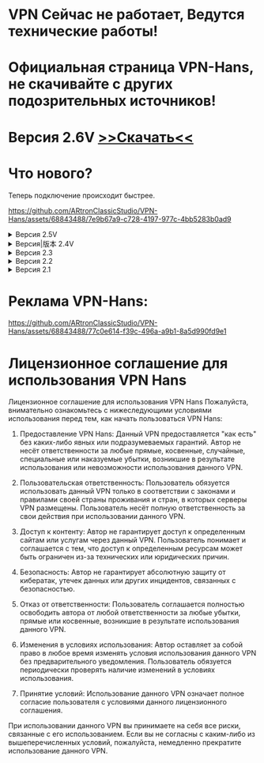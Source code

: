# VPN Сейчас не работает, Ведутся технические работы!

# Официальная страница VPN-Hans, не скачивайте с других подозрительных источников! 

 # Версия 2.6V [>>Скачать<<](https://github.com/ARtronClassicStudio/VPN-Hans/releases/download/2-6V/VPN.Hans.exe)

# Что нового?

Теперь подключение происходит быстрее.

https://github.com/ARtronClassicStudio/VPN-Hans/assets/68843488/7e9b67a9-c728-4197-977c-4bb5283b0ad9



<details>
 <summary> Версия 2.5V </summary>
 
  [>>Скачать<<](https://github.com/ARtronClassicStudio/VPN-Hans/releases/download/2-2V/VPN.Hans.exe)

# Что нового?
Добавлены новые сервера для загрузки больших файлов или для быстрого веб-серфинга.

Добавлена проверка IP:

![image](https://github.com/ARtronClassicStudio/VPN-Hans/assets/68843488/f5082eb2-2272-40a9-9224-dc113a77c6e7)


![image](https://github.com/ARtronClassicStudio/VPN-Hans/assets/68843488/f6c767cc-5afb-4cfe-ba2d-8c44fe306153)

</details>

<details>
  <summary>Версия|版本 2.4V</summary>

  [>>Скачать<<](https://github.com/ARtronClassicStudio/VPN-Hans/releases/download/2-4V/VPN.Hans.exe) |  [>>С下载<<](https://github.com/ARtronClassicStudio/VPN-Hans/releases/download/2-4V/VPN.Hans.exe) 

添加了中文。

![image](https://github.com/ARtronClassicStudio/VPN-Hans/assets/68843488/ef513ec5-9287-4851-9b42-9db96fd21d93)

</details>

<details>
  
<summary>Версия 2.3</summary>
  
[>>Скачать<<](https://github.com/ARtronClassicStudio/VPN-Hans/releases/download/2-3V/VPN.Hans.exe) 

  ![image](https://github.com/ARtronClassicStudio/VPN-Hans/assets/68843488/0373cc9c-c7da-4968-80f7-200e4fe69fb3)

</details>

<details>
<summary>Версия 2.2</summary>
  
[>>Скачать<<](https://github.com/ARtronClassicStudio/VPN-Hans/releases/download/2-2V/VPN.Hans.exe) 
  
![image](https://github.com/ARtronClassicStudio/VPN-Hans/assets/68843488/1bd81b2a-5bfb-431a-ad12-f2c276822820)

</details>

<details>
<summary>Версия 2.1</summary>

[>>Скачать<<](https://github.com/ARtronClassicStudio/VPN-Hans/releases/download/2-1V/VPN.Hans.exe) 

![image](https://github.com/ARtronClassicStudio/VPN-Hans/assets/68843488/04978e50-c1df-49da-b241-c2ffd87879e2)

</details>

# Реклама VPN-Hans:

https://github.com/ARtronClassicStudio/VPN-Hans/assets/68843488/77c0e614-f39c-496a-a9b1-8a5d990fd9e1


# Лицензионное соглашение для использования VPN Hans

Лицензионное соглашение для использования VPN Hans Пожалуйста, внимательно ознакомьтесь с нижеследующими условиями использования перед тем, как начать пользоваться VPN Hans:

1. Предоставление VPN Hans:  Данный VPN предоставляется "как есть" без каких-либо явных или подразумеваемых гарантий. Автор не несёт ответственности за любые прямые, косвенные, случайные, специальные или наказуемые убытки, возникшие в результате использования или невозможности использования данного VPN.

2. Пользовательская ответственность:  Пользователь обязуется использовать данный VPN только в соответствии с законами и правилами своей страны проживания и стран, в которых серверы VPN размещены. Пользователь несёт полную ответственность за свои действия при использовании данного VPN.

3. Доступ к контенту: Автор не гарантирует доступ к определенным сайтам или услугам через данный VPN. Пользователь понимает и соглашается с тем, что доступ к определенным ресурсам может быть ограничен из-за технических или юридических причин.

4. Безопасность: Автор не гарантирует абсолютную защиту от кибератак, утечек данных или других инцидентов, связанных с безопасностью.

5. Отказ от ответственности: Пользователь соглашается полностью освободить автора от любой ответственности за любые убытки, прямые или косвенные, возникшие в результате использования данного VPN.

6. Изменения в условиях использования: Автор оставляет за собой право в любое время изменять условия использования данного VPN без предварительного уведомления. Пользователь обязуется периодически проверять наличие изменений в условиях использования.

7. Принятие условий: Использование данного VPN означает полное согласие пользователя с условиями данного лицензионного соглашения.

При использовании данного VPN вы принимаете на себя все риски, связанные с его использованием. Если вы не согласны с каким-либо из вышеперечисленных условий, пожалуйста, немедленно прекратите использование данного VPN.
